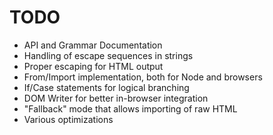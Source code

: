 # TODO

* API and Grammar Documentation
* Handling of escape sequences in strings
* Proper escaping for HTML output
* From/Import implementation, both for Node and browsers
* If/Case statements for logical branching
* DOM Writer for better in-browser integration
* "Fallback" mode that allows importing of raw HTML
* Various optimizations
